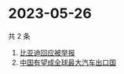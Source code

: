 # 2023-05-26

共 2 条

<!-- BEGIN ZHIHUSEARCH -->
<!-- 最后更新时间 Fri May 26 2023 08:34:56 GMT+0800 (China Standard Time) -->
1. [比亚迪回应被举报](https://www.zhihu.com/search?q=比亚迪回应被举报)
1. [中国有望成全球最大汽车出口国](https://www.zhihu.com/search?q=中国有望成全球最大汽车出口国)
<!-- END ZHIHUSEARCH -->
